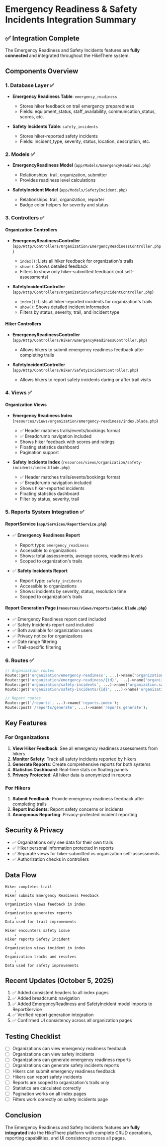# Emergency Readiness & Safety Incidents Integration Summary

## ✅ Integration Complete

The Emergency Readiness and Safety Incidents features are **fully connected** and integrated throughout the HikeThere system.

## Components Overview

### 1. Database Layer ✅
- **Emergency Readiness Table**: `emergency_readiness`
  - Stores hiker feedback on trail emergency preparedness
  - Fields: equipment_status, staff_availability, communication_status, scores, etc.
  
- **Safety Incidents Table**: `safety_incidents`
  - Stores hiker-reported safety incidents
  - Fields: incident_type, severity, status, location, description, etc.

### 2. Models ✅
- **EmergencyReadiness Model** (`app/Models/EmergencyReadiness.php`)
  - Relationships: trail, organization, submitter
  - Provides readiness level calculations
  
- **SafetyIncident Model** (`app/Models/SafetyIncident.php`)
  - Relationships: trail, organization, reporter
  - Badge color helpers for severity and status

### 3. Controllers ✅

#### Organization Controllers
- **EmergencyReadinessController** (`app/Http/Controllers/Organization/EmergencyReadinessController.php`)
  - `index()`: Lists all hiker feedback for organization's trails
  - `show()`: Shows detailed feedback
  - Filters to show only hiker-submitted feedback (not self-assessments)

- **SafetyIncidentController** (`app/Http/Controllers/Organization/SafetyIncidentController.php`)
  - `index()`: Lists all hiker-reported incidents for organization's trails
  - `show()`: Shows detailed incident information
  - Filters by status, severity, trail, and incident type

#### Hiker Controllers
- **EmergencyReadinessController** (`app/Http/Controllers/Hiker/EmergencyReadinessController.php`)
  - Allows hikers to submit emergency readiness feedback after completing trails

- **SafetyIncidentController** (`app/Http/Controllers/Hiker/SafetyIncidentController.php`)
  - Allows hikers to report safety incidents during or after trail visits

### 4. Views ✅

#### Organization Views
- **Emergency Readiness Index** (`resources/views/organization/emergency-readiness/index.blade.php`)
  - ✅ Header matches trails/events/bookings format
  - ✅ Breadcrumb navigation included
  - Shows hiker feedback with scores and ratings
  - Floating statistics dashboard
  - Pagination support

- **Safety Incidents Index** (`resources/views/organization/safety-incidents/index.blade.php`)
  - ✅ Header matches trails/events/bookings format
  - ✅ Breadcrumb navigation included
  - Shows hiker-reported incidents
  - Floating statistics dashboard
  - Filter by status, severity, trail

### 5. Reports System Integration ✅

#### ReportService (`app/Services/ReportService.php`)
- ✅ **Emergency Readiness Report**
  - Report type: `emergency_readiness`
  - Accessible to organizations
  - Shows: total assessments, average scores, readiness levels
  - Scoped to organization's trails

- ✅ **Safety Incidents Report**
  - Report type: `safety_incidents`
  - Accessible to organizations
  - Shows: incidents by severity, status, resolution time
  - Scoped to organization's trails

#### Report Generation Page (`resources/views/reports/index.blade.php`)
- ✅ Emergency Readiness report card included
- ✅ Safety Incidents report card included
- ✅ Both available for organization users
- ✅ Privacy notice for organizations
- ✅ Date range filtering
- ✅ Trail-specific filtering

### 6. Routes ✅
```php
// Organization routes
Route::get('organization/emergency-readiness', ...)->name('organization.emergency-readiness.index');
Route::get('organization/emergency-readiness/{id}', ...)->name('organization.emergency-readiness.show');
Route::get('organization/safety-incidents', ...)->name('organization.safety-incidents.index');
Route::get('organization/safety-incidents/{id}', ...)->name('organization.safety-incidents.show');

// Report routes
Route::get('/reports', ...)->name('reports.index');
Route::post('/reports/generate', ...)->name('reports.generate');
```

## Key Features

### For Organizations
1. **View Hiker Feedback**: See all emergency readiness assessments from hikers
2. **Monitor Safety**: Track all safety incidents reported by hikers
3. **Generate Reports**: Create comprehensive reports for both systems
4. **Statistics Dashboard**: Real-time stats on floating panels
5. **Privacy Protected**: All hiker data is anonymized in reports

### For Hikers
1. **Submit Feedback**: Provide emergency readiness feedback after completing trails
2. **Report Incidents**: Report safety concerns or incidents
3. **Anonymous Reporting**: Privacy-protected incident reporting

## Security & Privacy
- ✅ Organizations only see data for their own trails
- ✅ Hiker personal information protected in reports
- ✅ Separate views for hiker-submitted vs organization self-assessments
- ✅ Authorization checks in controllers

## Data Flow
```
Hiker completes trail
    ↓
Hiker submits Emergency Readiness Feedback
    ↓
Organization views feedback in index
    ↓
Organization generates reports
    ↓
Data used for trail improvements

Hiker encounters safety issue
    ↓
Hiker reports Safety Incident
    ↓
Organization views incident in index
    ↓
Organization tracks and resolves
    ↓
Data used for safety improvements
```

## Recent Updates (October 5, 2025)
1. ✅ Added consistent headers to all index pages
2. ✅ Added breadcrumb navigation
3. ✅ Added EmergencyReadiness and SafetyIncident model imports to ReportService
4. ✅ Verified report generation integration
5. ✅ Confirmed UI consistency across all organization pages

## Testing Checklist
- [ ] Organizations can view emergency readiness feedback
- [ ] Organizations can view safety incidents
- [ ] Organizations can generate emergency readiness reports
- [ ] Organizations can generate safety incidents reports
- [ ] Hikers can submit emergency readiness feedback
- [ ] Hikers can report safety incidents
- [ ] Reports are scoped to organization's trails only
- [ ] Statistics are calculated correctly
- [ ] Pagination works on all index pages
- [ ] Filters work correctly on safety incidents page

## Conclusion
The Emergency Readiness and Safety Incidents features are **fully integrated** into the HikeThere platform with complete CRUD operations, reporting capabilities, and UI consistency across all pages.
